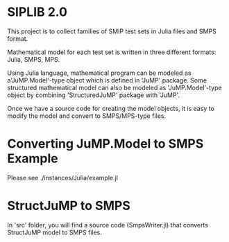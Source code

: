 # SIPLIB 2.0 #

This project is to collect families of SMIP test sets in Julia files and SMPS format. 

Mathematical model for each test set is written in three different formats: Julia, SMPS, MPS.

Using Julia language, mathematical program can be modeled as a'JuMP.Model'-type object which is defined in 'JuMP' package. Some structured mathematical model can also be modeled as 'JuMP.Model'-type object by combining 'StructuredJuMP' package with 'JuMP'.

Once we have a source code for creating the model objects, it is easy to modify the model and convert to SMPS/MPS-type files.

# Converting JuMP.Model to SMPS Example

Please see ./instances/Julia/example.jl

# StructJuMP to SMPS

In 'src' folder, you will find a source code (SmpsWriter.jl) that converts StructJuMP model to SMPS files. 
 
